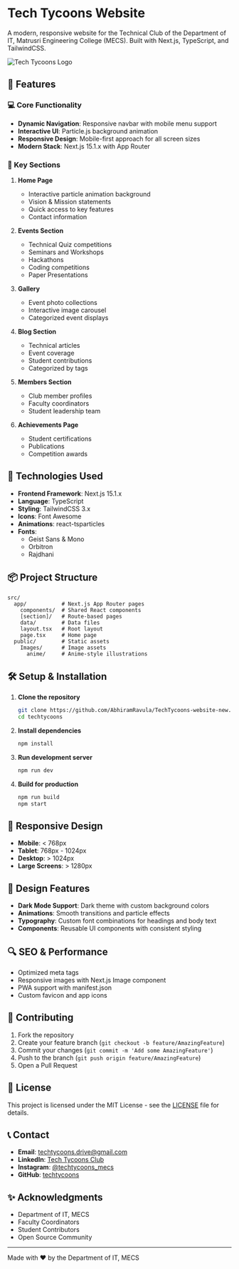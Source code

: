 # Tech Tycoons Website

A modern, responsive website for the Technical Club of the Department of IT, Matrusri Engineering College (MECS). Built with Next.js, TypeScript, and TailwindCSS.

![Tech Tycoons Logo](/public/Images/anime/LogoNew.png)

## 🌟 Features

### 💻 Core Functionality
- **Dynamic Navigation**: Responsive navbar with mobile menu support
- **Interactive UI**: Particle.js background animation
- **Responsive Design**: Mobile-first approach for all screen sizes
- **Modern Stack**: Next.js 15.1.x with App Router

### 📱 Key Sections
1. **Home Page**
   - Interactive particle animation background
   - Vision & Mission statements
   - Quick access to key features
   - Contact information

2. **Events Section**
   - Technical Quiz competitions
   - Seminars and Workshops
   - Hackathons
   - Coding competitions
   - Paper Presentations

3. **Gallery**
   - Event photo collections
   - Interactive image carousel
   - Categorized event displays

4. **Blog Section**
   - Technical articles
   - Event coverage
   - Student contributions
   - Categorized by tags

5. **Members Section**
   - Club member profiles
   - Faculty coordinators
   - Student leadership team

6. **Achievements Page**
   - Student certifications
   - Publications
   - Competition awards

## 🚀 Technologies Used

- **Frontend Framework**: Next.js 15.1.x
- **Language**: TypeScript
- **Styling**: TailwindCSS 3.x
- **Icons**: Font Awesome
- **Animations**: react-tsparticles
- **Fonts**:
  - Geist Sans & Mono
  - Orbitron
  - Rajdhani

## 📦 Project Structure

```
src/
  app/           # Next.js App Router pages
    components/  # Shared React components
    [section]/   # Route-based pages
    data/        # Data files
    layout.tsx   # Root layout
    page.tsx     # Home page
  public/        # Static assets
    Images/      # Image assets
      anime/     # Anime-style illustrations
```

## 🛠️ Setup & Installation

1. **Clone the repository**
   ```bash
   git clone https://github.com/AbhiramRavula/TechTycoons-website-new.git
   cd techtycoons
   ```

2. **Install dependencies**
   ```bash
   npm install
   ```

3. **Run development server**
   ```bash
   npm run dev
   ```

4. **Build for production**
   ```bash
   npm run build
   npm start
   ```

## 📱 Responsive Design

- **Mobile**: < 768px
- **Tablet**: 768px - 1024px
- **Desktop**: > 1024px
- **Large Screens**: > 1280px

## 🎨 Design Features

- **Dark Mode Support**: Dark theme with custom background colors
- **Animations**: Smooth transitions and particle effects
- **Typography**: Custom font combinations for headings and body text
- **Components**: Reusable UI components with consistent styling

## 🔍 SEO & Performance

- Optimized meta tags
- Responsive images with Next.js Image component
- PWA support with manifest.json
- Custom favicon and app icons

## 🤝 Contributing

1. Fork the repository
2. Create your feature branch (`git checkout -b feature/AmazingFeature`)
3. Commit your changes (`git commit -m 'Add some AmazingFeature'`)
4. Push to the branch (`git push origin feature/AmazingFeature`)
5. Open a Pull Request

## 📄 License

This project is licensed under the MIT License - see the [LICENSE](LICENSE) file for details.

## 📞 Contact

- **Email**: techtycoons.drive@gmail.com
- **LinkedIn**: [Tech Tycoons Club](https://www.linkedin.com/in/tech-tycoons-club-423233362/)
- **Instagram**: [@techtycoons_mecs](https://www.instagram.com/techtycoons_mecs/)
- **GitHub**: [techtycoons](https://github.com/techtycoons)

## ✨ Acknowledgments

- Department of IT, MECS
- Faculty Coordinators
- Student Contributors
- Open Source Community

---
Made with ♥ by the Department of IT, MECS
